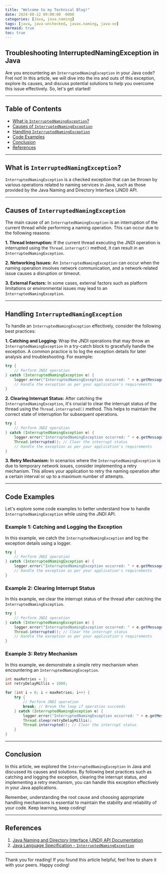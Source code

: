 ```yaml
---
title: "Welcome to my Technical Blog!"
date: 2024-08-22 09:00:00 -0000
categories: [Java, java.naming]
tags: [java, java-unchecked, javax.naming, java-se]
mermaid: true
toc: true
---
```



## Troubleshooting InterruptedNamingException in Java

Are you encountering an `InterruptedNamingException` in your Java code? Fret not! In this article, we will dive into the ins and outs of this exception, explore its causes, and discuss potential solutions to help you overcome this issue effectively. So, let's get started!

---

## Table of Contents

- [What is `InterruptedNamingException`?](#what-is-interruptednamingexception)
- [Causes of `InterruptedNamingException`](#causes-of-interruptednamingexception)
- [Handling `InterruptedNamingException`](#handling-interruptednamingexception)
- [Code Examples](#code-examples)
- [Conclusion](#conclusion)
- [References](#references)

---

## What is `InterruptedNamingException`?

`InterruptedNamingException` is a checked exception that can be thrown by various operations related to naming services in Java, such as those provided by the Java Naming and Directory Interface (JNDI) API.

---

## Causes of `InterruptedNamingException`

The main cause of an `InterruptedNamingException` is an interruption of the current thread while performing a naming operation. This can occur due to the following reasons:

**1. Thread Interruption:** If the current thread executing the JNDI operation is interrupted using the `Thread.interrupt()` method, it can result in an `InterruptedNamingException`.

**2. Networking Issues:** An `InterruptedNamingException` can occur when the naming operation involves network communication, and a network-related issue causes a disruption or timeout.

**3. External Factors:** In some cases, external factors such as platform limitations or environmental issues may lead to an `InterruptedNamingException`.

---

## Handling `InterruptedNamingException`

To handle an `InterruptedNamingException` effectively, consider the following best practices:

**1. Catching and Logging:** Wrap the JNDI operations that may throw an `InterruptedNamingException` in a try-catch block to gracefully handle the exception. A common practice is to log the exception details for later analysis and troubleshooting. For example:

```java
try {
    // Perform JNDI operation
} catch (InterruptedNamingException e) {
    logger.error("InterruptedNamingException occurred: " + e.getMessage());
    // Handle the exception as per your application's requirements
}
```

**2. Clearing Interrupt Status:** After catching the `InterruptedNamingException`, it's crucial to clear the interrupt status of the thread using the `Thread.interrupted()` method. This helps to maintain the correct state of interruption for subsequent operations.

```java
try {
    // Perform JNDI operation
} catch (InterruptedNamingException e) {
    logger.error("InterruptedNamingException occurred: " + e.getMessage());
    Thread.interrupted(); // Clear the interrupt status
    // Handle the exception as per your application's requirements
}
```

**3. Retry Mechanism:** In scenarios where the `InterruptedNamingException` is due to temporary network issues, consider implementing a retry mechanism. This allows your application to retry the naming operation after a certain interval or up to a maximum number of attempts.

---

## Code Examples

Let's explore some code examples to better understand how to handle `InterruptedNamingException` while using the JNDI API.

### Example 1: Catching and Logging the Exception

In this example, we catch the `InterruptedNamingException` and log the exception details using a logger.

```java
try {
    // Perform JNDI operation
} catch (InterruptedNamingException e) {
    logger.error("InterruptedNamingException occurred: " + e.getMessage());
    // Handle the exception as per your application's requirements
}
```

### Example 2: Clearing Interrupt Status

In this example, we clear the interrupt status of the thread after catching the `InterruptedNamingException`.

```java
try {
    // Perform JNDI operation
} catch (InterruptedNamingException e) {
    logger.error("InterruptedNamingException occurred: " + e.getMessage());
    Thread.interrupted(); // Clear the interrupt status
    // Handle the exception as per your application's requirements
}
```

### Example 3: Retry Mechanism

In this example, we demonstrate a simple retry mechanism when encountering an `InterruptedNamingException`.

```java
int maxRetries = 3;
int retryDelayMillis = 1000;

for (int i = 0; i < maxRetries; i++) {
    try {
        // Perform JNDI operation
        break; // Break the loop if operation succeeds
    } catch (InterruptedNamingException e) {
        logger.error("InterruptedNamingException occurred: " + e.getMessage());
        Thread.sleep(retryDelayMillis);
        Thread.interrupted(); // Clear the interrupt status
    }
}
```

---

## Conclusion

In this article, we explored the `InterruptedNamingException` in Java and discussed its causes and solutions. By following best practices such as catching and logging the exception, clearing the interrupt status, and implementing a retry mechanism, you can handle this exception effectively in your Java applications.

Remember, understanding the root cause and choosing appropriate handling mechanisms is essential to maintain the stability and reliability of your code. Keep learning, keep coding!

---

## References

1. [Java Naming and Directory Interface (JNDI) API Documentation](https://docs.oracle.com/javase/8/docs/technotes/guides/jndi/index.html)
2. [Java Language Specification - `InterruptedNamingException`](https://docs.oracle.com/en/java/javase/11/docs/api/java.naming/javax/naming/InterruptedNamingException.html)

---

Thank you for reading! If you found this article helpful, feel free to share it with your peers. Happy coding!